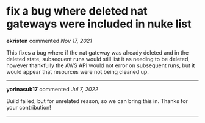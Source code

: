# fix a bug where deleted nat gateways were included in nuke list

**ekristen** commented *Nov 17, 2021*

This fixes a bug where if the nat gateway was already deleted and in the deleted state, subsequent runs would still list it as needing to be deleted, however thankfully the AWS API would not error on subsequent runs, but it would appear that resources were not being cleaned up.
<br />
***


**yorinasub17** commented *Jul 7, 2022*

Build failed, but for unrelated reason, so we can bring this in. Thanks for your contribution!
***


